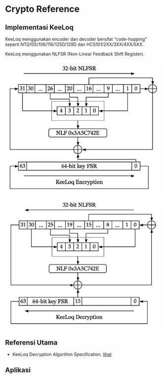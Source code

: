 # Crypto Reference

## Implementasi KeeLoq

KeeLoq menggunakan encoder dan decoder bersifat "code-hopping" seperti NTQ105/106/116/125D/129D dan HCS101/2XX/3XX/4XX/5XX.

KeeLoq menggunakan NLFSR (Non-Linear Feedback Shift Register).

![Proses enkripsi](encrypt.png)

![Proses dekripsi](decrypt.png)

## Referensi Utama

* KeeLoq Decryption Algorithm Specification. [lihat](decryption.pdf)

## Aplikasi